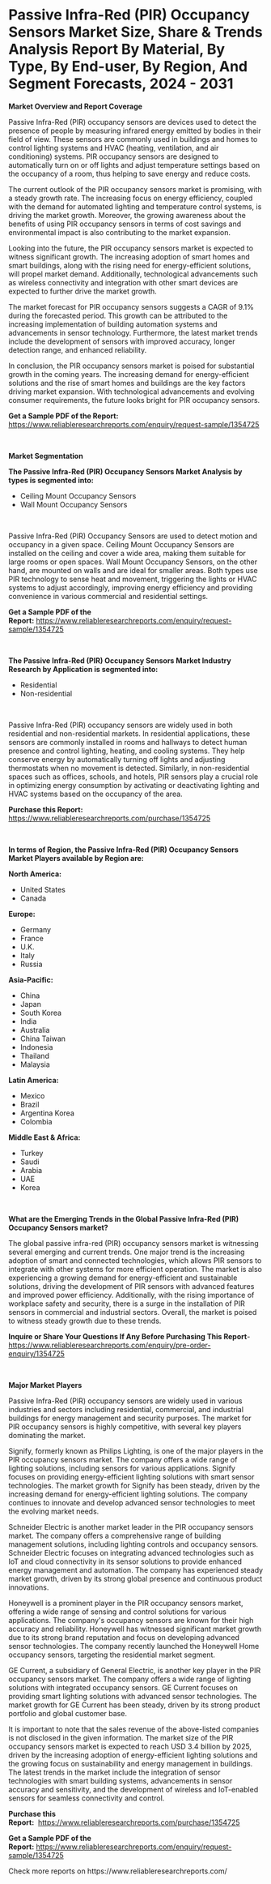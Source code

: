 <p><h1>Passive Infra-Red (PIR) Occupancy Sensors Market Size, Share & Trends Analysis Report By Material, By Type, By End-user, By Region, And Segment Forecasts, 2024 - 2031</h1></p><p><strong>Market Overview and Report Coverage</strong></p>
<p><p>Passive Infra-Red (PIR) occupancy sensors are devices used to detect the presence of people by measuring infrared energy emitted by bodies in their field of view. These sensors are commonly used in buildings and homes to control lighting systems and HVAC (heating, ventilation, and air conditioning) systems. PIR occupancy sensors are designed to automatically turn on or off lights and adjust temperature settings based on the occupancy of a room, thus helping to save energy and reduce costs.</p><p>The current outlook of the PIR occupancy sensors market is promising, with a steady growth rate. The increasing focus on energy efficiency, coupled with the demand for automated lighting and temperature control systems, is driving the market growth. Moreover, the growing awareness about the benefits of using PIR occupancy sensors in terms of cost savings and environmental impact is also contributing to the market expansion.</p><p>Looking into the future, the PIR occupancy sensors market is expected to witness significant growth. The increasing adoption of smart homes and smart buildings, along with the rising need for energy-efficient solutions, will propel market demand. Additionally, technological advancements such as wireless connectivity and integration with other smart devices are expected to further drive the market growth.</p><p>The market forecast for PIR occupancy sensors suggests a CAGR of 9.1% during the forecasted period. This growth can be attributed to the increasing implementation of building automation systems and advancements in sensor technology. Furthermore, the latest market trends include the development of sensors with improved accuracy, longer detection range, and enhanced reliability.</p><p>In conclusion, the PIR occupancy sensors market is poised for substantial growth in the coming years. The increasing demand for energy-efficient solutions and the rise of smart homes and buildings are the key factors driving market expansion. With technological advancements and evolving consumer requirements, the future looks bright for PIR occupancy sensors.</p></p>
<p><strong>Get a Sample PDF of the Report:</strong> <a href="https://www.reliableresearchreports.com/enquiry/request-sample/1354725">https://www.reliableresearchreports.com/enquiry/request-sample/1354725</a></p>
<p>&nbsp;</p>
<p><strong>Market Segmentation</strong></p>
<p><strong>The Passive Infra-Red (PIR) Occupancy Sensors Market Analysis by types is segmented into:</strong></p>
<p><ul><li>Ceiling Mount Occupancy Sensors</li><li>Wall Mount Occupancy Sensors</li></ul></p>
<p>&nbsp;</p>
<p><p>Passive Infra-Red (PIR) Occupancy Sensors are used to detect motion and occupancy in a given space. Ceiling Mount Occupancy Sensors are installed on the ceiling and cover a wide area, making them suitable for large rooms or open spaces. Wall Mount Occupancy Sensors, on the other hand, are mounted on walls and are ideal for smaller areas. Both types use PIR technology to sense heat and movement, triggering the lights or HVAC systems to adjust accordingly, improving energy efficiency and providing convenience in various commercial and residential settings.</p></p>
<p><strong>Get a Sample PDF of the Report:</strong>&nbsp;<a href="https://www.reliableresearchreports.com/enquiry/request-sample/1354725">https://www.reliableresearchreports.com/enquiry/request-sample/1354725</a></p>
<p>&nbsp;</p>
<p><strong>The Passive Infra-Red (PIR) Occupancy Sensors Market Industry Research by Application is segmented into:</strong></p>
<p><ul><li>Residential</li><li>Non-residential</li></ul></p>
<p>&nbsp;</p>
<p><p>Passive Infra-Red (PIR) occupancy sensors are widely used in both residential and non-residential markets. In residential applications, these sensors are commonly installed in rooms and hallways to detect human presence and control lighting, heating, and cooling systems. They help conserve energy by automatically turning off lights and adjusting thermostats when no movement is detected. Similarly, in non-residential spaces such as offices, schools, and hotels, PIR sensors play a crucial role in optimizing energy consumption by activating or deactivating lighting and HVAC systems based on the occupancy of the area.</p></p>
<p><strong>Purchase this Report:</strong>&nbsp; <a href="https://www.reliableresearchreports.com/purchase/1354725">https://www.reliableresearchreports.com/purchase/1354725</a></p>
<p>&nbsp;</p>
<p><strong>In terms of Region, the Passive Infra-Red (PIR) Occupancy Sensors Market Players available by Region are:</strong></p>
<p>
    <p> <strong> North America: </strong>
        <ul>
            <li>United States</li>
            <li>Canada</li>
        </ul>
        </p> 
    <p> <strong> Europe: </strong>
        <ul>
            <li>Germany</li>
            <li>France</li>
            <li>U.K.</li>
            <li>Italy</li>
            <li>Russia</li>
        </ul>
        </p> 
    <p> <strong> Asia-Pacific: </strong>
        <ul>
            <li>China</li>
            <li>Japan</li>
            <li>South Korea</li>
            <li>India</li>
            <li>Australia</li>
            <li>China Taiwan</li>
            <li>Indonesia</li>
            <li>Thailand</li>
            <li>Malaysia</li>
        </ul>
        </p> 
    <p> <strong> Latin America: </strong>
        <ul>
            <li>Mexico</li>
            <li>Brazil</li>
            <li>Argentina Korea</li>
            <li>Colombia</li>
        </ul>
        </p> 
    <p> <strong> Middle East & Africa: </strong>
        <ul>
            <li>Turkey</li>
            <li>Saudi</li>
            <li>Arabia</li>
            <li>UAE</li>
            <li>Korea</li>
        </ul>
    </p>
    </p>
<p>&nbsp;</p>
<p><strong>What are the Emerging Trends in the Global Passive Infra-Red (PIR) Occupancy Sensors market?</strong></p>
<p><p>The global passive infra-red (PIR) occupancy sensors market is witnessing several emerging and current trends. One major trend is the increasing adoption of smart and connected technologies, which allows PIR sensors to integrate with other systems for more efficient operation. The market is also experiencing a growing demand for energy-efficient and sustainable solutions, driving the development of PIR sensors with advanced features and improved power efficiency. Additionally, with the rising importance of workplace safety and security, there is a surge in the installation of PIR sensors in commercial and industrial sectors. Overall, the market is poised to witness steady growth due to these trends.</p></p>
<p><strong>Inquire or Share Your Questions If Any Before Purchasing This Report</strong>- <a href="https://www.reliableresearchreports.com/enquiry/pre-order-enquiry/1354725">https://www.reliableresearchreports.com/enquiry/pre-order-enquiry/1354725</a></p>
<p>&nbsp;</p>
<p><strong>Major Market Players</strong></p>
<p><p>Passive Infra-Red (PIR) occupancy sensors are widely used in various industries and sectors including residential, commercial, and industrial buildings for energy management and security purposes. The market for PIR occupancy sensors is highly competitive, with several key players dominating the market.</p><p>Signify, formerly known as Philips Lighting, is one of the major players in the PIR occupancy sensors market. The company offers a wide range of lighting solutions, including sensors for various applications. Signify focuses on providing energy-efficient lighting solutions with smart sensor technologies. The market growth for Signify has been steady, driven by the increasing demand for energy-efficient lighting solutions. The company continues to innovate and develop advanced sensor technologies to meet the evolving market needs.</p><p>Schneider Electric is another market leader in the PIR occupancy sensors market. The company offers a comprehensive range of building management solutions, including lighting controls and occupancy sensors. Schneider Electric focuses on integrating advanced technologies such as IoT and cloud connectivity in its sensor solutions to provide enhanced energy management and automation. The company has experienced steady market growth, driven by its strong global presence and continuous product innovations.</p><p>Honeywell is a prominent player in the PIR occupancy sensors market, offering a wide range of sensing and control solutions for various applications. The company's occupancy sensors are known for their high accuracy and reliability. Honeywell has witnessed significant market growth due to its strong brand reputation and focus on developing advanced sensor technologies. The company recently launched the Honeywell Home occupancy sensors, targeting the residential market segment.</p><p>GE Current, a subsidiary of General Electric, is another key player in the PIR occupancy sensors market. The company offers a wide range of lighting solutions with integrated occupancy sensors. GE Current focuses on providing smart lighting solutions with advanced sensor technologies. The market growth for GE Current has been steady, driven by its strong product portfolio and global customer base.</p><p>It is important to note that the sales revenue of the above-listed companies is not disclosed in the given information. The market size of the PIR occupancy sensors market is expected to reach USD 3.4 billion by 2025, driven by the increasing adoption of energy-efficient lighting solutions and the growing focus on sustainability and energy management in buildings. The latest trends in the market include the integration of sensor technologies with smart building systems, advancements in sensor accuracy and sensitivity, and the development of wireless and IoT-enabled sensors for seamless connectivity and control.</p></p>
<p><strong>Purchase this Report:</strong>&nbsp;&nbsp;<a href="https://www.reliableresearchreports.com/purchase/1354725">https://www.reliableresearchreports.com/purchase/1354725</a></p>
<p></p>
<p><strong>Get a Sample PDF of the Report:</strong>&nbsp;<a href="https://www.reliableresearchreports.com/enquiry/request-sample/1354725">https://www.reliableresearchreports.com/enquiry/request-sample/1354725</a></p>
<p>Check more reports on https://www.reliableresearchreports.com/</p>